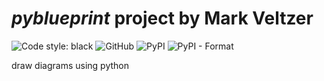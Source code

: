 

# *pyblueprint* project by Mark Veltzer

![Code style: black](https://img.shields.io/badge/code%20style-black-000000.svg)
![GitHub](https://img.shields.io/github/license/veltzer/pyblueprint)
![PyPI](https://img.shields.io/pypi/v/pyblueprint)
![PyPI - Format](https://img.shields.io/pypi/format/pyblueprint)

draw diagrams using python

